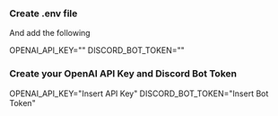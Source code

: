 ### Create .env file 
And add the following 

OPENAI_API_KEY=""
DISCORD_BOT_TOKEN=""

### Create your OpenAI API Key and Discord Bot Token

OPENAI_API_KEY="Insert API Key"
DISCORD_BOT_TOKEN="Insert Bot Token"